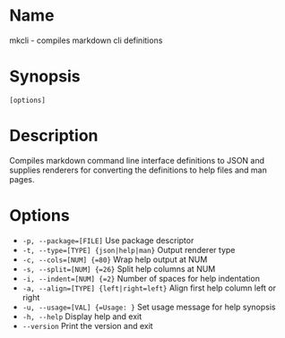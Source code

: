 # Name

mkcli - compiles markdown cli definitions

# Synopsis

```
[options]
```

# Description

Compiles markdown command line interface definitions to JSON and supplies renderers for converting the definitions to help files and man pages.

# Options

* `-p, --package=[FILE]` Use package descriptor
* `-t, --type=[TYPE] {json|help|man}` Output renderer type
* `-c, --cols=[NUM] {=80}` Wrap help output at NUM
* `-s, --split=[NUM] {=26}` Split help columns at NUM
* `-i, --indent=[NUM] {=2}` Number of spaces for help indentation
* `-a, --align=[TYPE] {left|right=left}` Align first help column left or right
* `-u, --usage=[VAL] {=Usage: }` Set usage message for help synopsis
* `-h, --help` Display help and exit
* `--version` Print the version and exit

